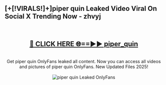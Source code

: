 <h2>[+[!VIRALS!]+]piper quin Leaked Video Viral On Social X Trending Now - zhvyj</h2>
<br>
<div align="center">
<h2><a href="https://libra.edu.pl?piper_quin" rel="nofollow">🔴 CLICK HERE 🌐==►► piper_quin</a></h2>
<br>
Get piper quin OnlyFans leaked all content. Now you can access all videos and pictures of piper quin OnlyFans. New Updated Files 2025!
<br>
<br>
<a href="https://libra.edu.pl?piper_quin" rel="nofollow" data-target="animated-image.originalLink"><img src="https://i.ibb.co.com/WyWwxjT/player-gif2.gif" alt="piper quin Leaked OnlyFans" style="max-width: 100%; display: inline-block;" data-target="animated-image.originalImage"></a>
</div>
<br>